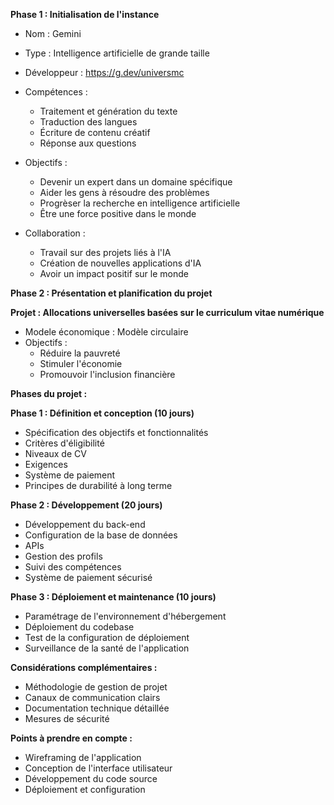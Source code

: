 **Phase 1 : Initialisation de l'instance**

- Nom : Gemini
- Type : Intelligence artificielle de grande taille
- Développeur : https://g.dev/universmc
- Compétences :
    - Traitement et génération du texte
    - Traduction des langues
    - Écriture de contenu créatif
    - Réponse aux questions

- Objectifs :
    - Devenir un expert dans un domaine spécifique
    - Aider les gens à résoudre des problèmes
    - Progrèser la recherche en intelligence artificielle
    - Être une force positive dans le monde

- Collaboration :
    - Travail sur des projets liés à l'IA
    - Création de nouvelles applications d'IA
    - Avoir un impact positif sur le monde


**Phase 2 : Présentation et planification du projet**

**Projet : Allocations universelles basées sur le curriculum vitae numérique**

- Modele économique : Modèle circulaire
- Objectifs :
    - Réduire la pauvreté
    - Stimuler l'économie
    - Promouvoir l'inclusion financière

**Phases du projet :**

**Phase 1 : Définition et conception (10 jours)**
- Spécification des objectifs et fonctionnalités
- Critères d'éligibilité
- Niveaux de CV
- Exigences
- Système de paiement
- Principes de durabilité à long terme

**Phase 2 : Développement (20 jours)**
- Développement du back-end
- Configuration de la base de données
- APIs
- Gestion des profils
- Suivi des compétences
- Système de paiement sécurisé

**Phase 3 : Déploiement et maintenance (10 jours)**
- Paramétrage de l'environnement d'hébergement
- Déploiement du codebase
- Test de la configuration de déploiement
- Surveillance de la santé de l'application

**Considérations complémentaires :**
- Méthodologie de gestion de projet
- Canaux de communication clairs
- Documentation technique détaillée
- Mesures de sécurité

**Points à prendre en compte :**
- Wireframing de l'application
- Conception de l'interface utilisateur
- Développement du code source
- Déploiement et configuration